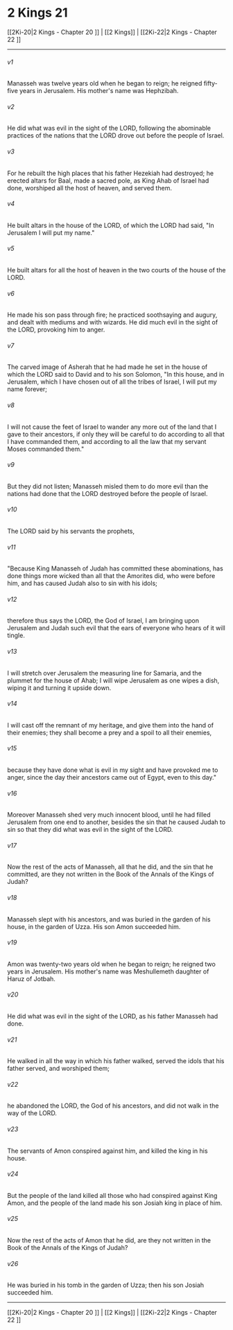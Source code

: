 # 2 Kings 21

[[2Ki-20|2 Kings - Chapter 20 ]] | [[2 Kings]] | [[2Ki-22|2 Kings - Chapter 22 ]]
***

###### v1
Manasseh was twelve years old when he began to reign; he reigned fifty-five years in Jerusalem. His mother's name was Hephzibah.
###### v2
He did what was evil in the sight of the LORD, following the abominable practices of the nations that the LORD drove out before the people of Israel.
###### v3
For he rebuilt the high places that his father Hezekiah had destroyed; he erected altars for Baal, made a sacred pole, as King Ahab of Israel had done, worshiped all the host of heaven, and served them.
###### v4
He built altars in the house of the LORD, of which the LORD had said, "In Jerusalem I will put my name."
###### v5
He built altars for all the host of heaven in the two courts of the house of the LORD.
###### v6
He made his son pass through fire; he practiced soothsaying and augury, and dealt with mediums and with wizards. He did much evil in the sight of the LORD, provoking him to anger.
###### v7
The carved image of Asherah that he had made he set in the house of which the LORD said to David and to his son Solomon, "In this house, and in Jerusalem, which I have chosen out of all the tribes of Israel, I will put my name forever;
###### v8
I will not cause the feet of Israel to wander any more out of the land that I gave to their ancestors, if only they will be careful to do according to all that I have commanded them, and according to all the law that my servant Moses commanded them."
###### v9
But they did not listen; Manasseh misled them to do more evil than the nations had done that the LORD destroyed before the people of Israel.
###### v10
The LORD said by his servants the prophets,
###### v11
"Because King Manasseh of Judah has committed these abominations, has done things more wicked than all that the Amorites did, who were before him, and has caused Judah also to sin with his idols;
###### v12
therefore thus says the LORD, the God of Israel, I am bringing upon Jerusalem and Judah such evil that the ears of everyone who hears of it will tingle.
###### v13
I will stretch over Jerusalem the measuring line for Samaria, and the plummet for the house of Ahab; I will wipe Jerusalem as one wipes a dish, wiping it and turning it upside down.
###### v14
I will cast off the remnant of my heritage, and give them into the hand of their enemies; they shall become a prey and a spoil to all their enemies,
###### v15
because they have done what is evil in my sight and have provoked me to anger, since the day their ancestors came out of Egypt, even to this day."
###### v16
Moreover Manasseh shed very much innocent blood, until he had filled Jerusalem from one end to another, besides the sin that he caused Judah to sin so that they did what was evil in the sight of the LORD.
###### v17
Now the rest of the acts of Manasseh, all that he did, and the sin that he committed, are they not written in the Book of the Annals of the Kings of Judah?
###### v18
Manasseh slept with his ancestors, and was buried in the garden of his house, in the garden of Uzza. His son Amon succeeded him.
###### v19
Amon was twenty-two years old when he began to reign; he reigned two years in Jerusalem. His mother's name was Meshullemeth daughter of Haruz of Jotbah.
###### v20
He did what was evil in the sight of the LORD, as his father Manasseh had done.
###### v21
He walked in all the way in which his father walked, served the idols that his father served, and worshiped them;
###### v22
he abandoned the LORD, the God of his ancestors, and did not walk in the way of the LORD.
###### v23
The servants of Amon conspired against him, and killed the king in his house.
###### v24
But the people of the land killed all those who had conspired against King Amon, and the people of the land made his son Josiah king in place of him.
###### v25
Now the rest of the acts of Amon that he did, are they not written in the Book of the Annals of the Kings of Judah?
###### v26
He was buried in his tomb in the garden of Uzza; then his son Josiah succeeded him.

***

[[2Ki-20|2 Kings - Chapter 20 ]] | [[2 Kings]] | [[2Ki-22|2 Kings - Chapter 22 ]]
